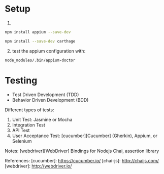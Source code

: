 # Setup

1.
```bash
npm install appium --save-dev

npm install --save-dev carthage
```
2. test the appium configuration with: 
```bash
node_modules/.bin/appium-doctor
```


# Testing

* Test Driven Development (TDD)
* Behavior Driven Development (BDD)

Different types of tests:
1. Unit Test: Jasmine or Mocha
2. Integration Test
3. API Test
4. User Acceptance Test: [cucumber][Cucumber] (Gherkin), Appium, or Selenium

Notes:
[webdriver][WebDriver] Bindings for Nodejs
Chai, assertion library

References:
[cucumber]: https://cucumber.io/
[chai-js]: http://chaijs.com/
[webdriver]: http://webdriver.io/
